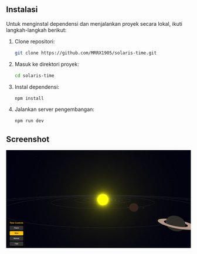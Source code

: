 ## Instalasi

Untuk menginstal dependensi dan menjalankan proyek secara lokal, ikuti langkah-langkah berikut:

1. Clone repositori:
   ```bash
   git clone https://github.com/MRRX1905/solaris-time.git
   ```

2. Masuk ke direktori proyek:
   ```bash
   cd solaris-time
   ```

3. Instal dependensi:
   ```bash
   npm install
   ```

4. Jalankan server pengembangan:
   ```bash
   npm run dev
   ```

## Screenshot

![Screenshot](public/ss.png)
